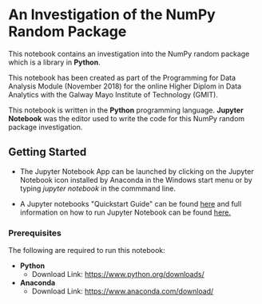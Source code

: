 # An Investigation of the NumPy Random Package

This notebook contains an investigation into the NumPy random package which is a library in **Python**. 

This notebook has been created as part of the Programming for Data Analysis Module (November 2018) for the online Higher Diplom in Data Analytics with the Galway Mayo Institute of Technology (GMIT). 

This notebook is written in the **Python** programming language. **Jupyter Notebook** was the editor used to write the code for this NumPy random package investigation. 

## Getting Started
- The Jupyter Notebook App can be launched by clicking on the Jupyter Notebook icon installed by Anaconda in the Windows start menu or by typing *jupyter notebook* in the commmand line. 


- A Jupyter notebooks "Quickstart Guide" can be found [here](https://jupyter-notebook-beginner-guide.readthedocs.io/en/latest/execute.html) and full information on how to run Jupyter Notebook can be found [here.](https://jupyter.readthedocs.io/en/latest/running.html)


### Prerequisites
The following are required to run this notebook: 
- **Python** 
    - Download Link: https://www.python.org/downloads/
- **Anaconda**
    - Download Link: https://www.anaconda.com/download/

